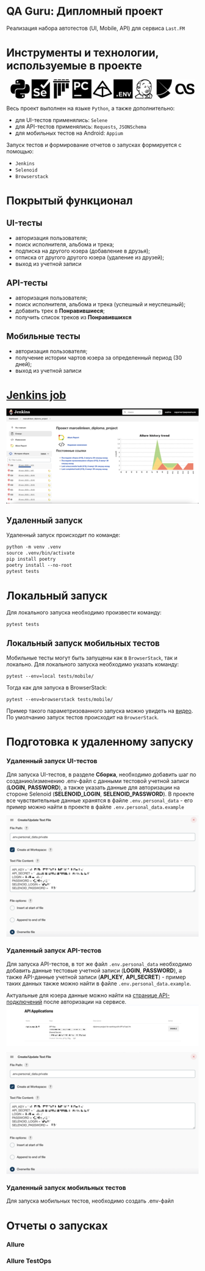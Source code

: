 # QA Guru: Дипломный проект
Реализация набора автотестов (UI, Mobile, API) для сервиса <code>Last.FM</code>

# Инструменты и технологии, используемые в проекте
<p align="center">
<a href="https://www.python.org/"><img src="files/readme_images/python.svg" width="50" height="50"  alt="PYTHON"/></a>
<a href="https://www.selenium.dev/"><img src="files/readme_images/selenium.svg" width="50" height="50"  alt="SELENIUM"/></a>
<a href="https://docs.pytest.org/en/"><img src="files/readme_images/pytest.svg" width="50" height="50"  alt="SELENIUM"/></a>
<a href="https://www.jetbrains.com/ru-ru/pycharm/"><img src="files/readme_images/pycharm.svg" width="50" height="50"  alt="PYCHARM"/></a>
<a href="https://docs.pydantic.dev/latest/"><img src="files/readme_images/pydantic.svg" width="50" height="50"  alt="PYDANTIC"/></a>
<a href="https://pypi.org/project/python-dotenv/"><img src="files/readme_images/dotenv.svg" width="50" height="50"  alt=".ENV"/></a>
<a href="https://www.jenkins.io/"><img src="files/readme_images/jenkins.svg" width="50" height="50"  alt="JENKINS"/></a>
<a href="https://python-poetry.org/"><img src="files/readme_images/poetry.svg" width="50" height="50"  alt="POETRY"/></a>
<a href="https://www.last.fm/api"><img src="files/readme_images/lastdotfm.svg" width="50" height="50"  alt="LAST.FM"/></a>
</p>

Весь проект выполнен на языке <code>Python</code>, а также дополнительно:
 - для UI-тестов применялись: <code>Selene</code>
 - для API-тестов применялись: <code>Requests</code>, <code>JSONSchema</code>
 - для мобильных тестов на Android: <code>Appium</code>

Запуск тестов и формирование отчетов о запусках формируется с помощью:
 - <code>Jenkins</code>
 - <code>Selenoid</code>
 - <code>Browserstack</code>

# Покрытый функционал

## UI-тесты

 - авторизация пользователя;
 - поиск исполнителя, альбома и трека;
 - подписка на другого юзера (добавление в друзья);
 - отписка от другого другого юзера (удаление из друзей);
 - выход из учетной записи

## API-тесты
 - авторизация пользователя;
 - поиск исполнителя, альбома и трека (успешный и неуспешный);
 - добавить трек в **Понравившиеся**;
 - получить список треков из **Понравившихся**

## Мобильные тесты
 - авторизация пользователя;
 - получение истории чартов юзера за определенный период (30 дней);
 - выход из учетной записи

# <a href='https://jenkins.autotests.cloud/job/marcelinleen_diploma_project/'>Jenkins job</a>
<img src="files/readme_images/jenkins_job.jpg" alt="JENKINS JOB"/></a>

## Удаленный запуск
Удаленный запуск происходит по команде:
```
python -m venv .venv
source .venv/bin/activate
pip install poetry
poetry install --no-root
pytest tests
```

# Локальный запуск
Для локального запуска необходимо произвести команду:
```
pytest tests
```

## Локальный запуск мобильных тестов

Мобильные тесты могут быть запущены как в <code>BrowserStack</code>, так и локально. 
Для локального запуска необходимо указать команду:
```
pytest --env=local tests/mobile/
```

Тогда как для запуска в BrowserStack:
```
pytest --env=browserstack tests/mobile/
```

Пример такого параметризованного запуска можно увидеть на <a href="https://www.loom.com/share/a35e74b30d6a4edf976cac0692f16e62?sid=eb825c54-55ef-4223-8cda-25e3dbe1f011">видео</a>.
По умолчанию запуск тестов происходит на <code>BrowserStack</code>.

# Подготовка к удаленному запуску
### Удаленный запуск UI-тестов
Для запуска UI-тестов, в разделе **Сборка**, необходимо добавить шаг по созданию/изменению .env-файл с данными тестовой учетной записи (**LOGIN**, **PASSWORD**), а также указать данные для авторизации на стороне Selenoid (**SELENOID_LOGIN**, **SELENOID_PASSWORD**).
В проекте все чувствительные данные хранятся в файле <code>.env.personal_data</code> - его пример можно найти в проекте в файле <code>.env.personal_data.example</code>

<img src="files/readme_images/env_setting.jpg" alt=".ENV FILE CREATE"/></a>

### Удаленный запуск API-тестов
Для запуска API-тестов, в тот же файл <code>.env.personal_data</code> необходимо добавить данные тестовые учетной записи (**LOGIN**, **PASSWORD**), а также API-данные учетной записи (**API_KEY**, **API_SECRET**) - пример таких данных также можно найти в файле <code>.env.personal_data.example</code>.

Актуальные для юзера данные можно найти на [странице API-подключений](https://www.last.fm/api/accounts) после авторизации на сервисе.
<img src="files/readme_images/api_data.jpg" alt="API LAST.FM DATA"/></a>

<img src="files/readme_images/env_setting.jpg" alt=".ENV FILE CREATE"/></a>

### Удаленный запуск мобильных тестов
Для запуска мобильных тестов, необходимо создать .env-файл

# Отчеты о запусках

### Allure

### Allure TestOps
